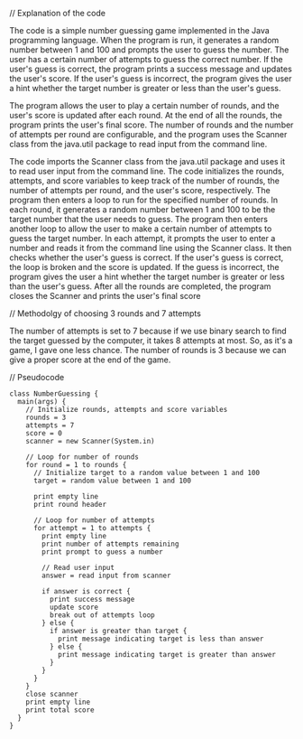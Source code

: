 // Explanation of the code

The code is a simple number guessing game implemented in the Java programming language. When the program is run, it generates a random number between 1 and 100 and prompts the user to guess the number. The user has a certain number of attempts to guess the correct number. If the user's guess is correct, the program prints a success message and updates the user's score. If the user's guess is incorrect, the program gives the user a hint whether the target number is greater or less than the user's guess.

The program allows the user to play a certain number of rounds, and the user's score is updated after each round. At the end of all the rounds, the program prints the user's final score. The number of rounds and the number of attempts per round are configurable, and the program uses the Scanner class from the java.util package to read input from the command line.

The code imports the Scanner class from the java.util package and uses it to read user input from the command line. The code initializes the rounds, attempts, and score variables to keep track of the number of rounds, the number of attempts per round, and the user's score, respectively. The program then enters a loop to run for the specified number of rounds. In each round, it generates a random number between 1 and 100 to be the target number that the user needs to guess. The program then enters another loop to allow the user to make a certain number of attempts to guess the target number. In each attempt, it prompts the user to enter a number and reads it from the command line using the Scanner class. It then checks whether the user's guess is correct. If the user's guess is correct, the loop is broken and the score is updated. If the guess is incorrect, the program gives the user a hint whether the target number is greater or less than the user's guess. After all the rounds are completed, the program closes the Scanner and prints the user's final score


// Methodolgy of choosing 3 rounds and 7 attempts

The number of attempts is set to 7 because if we use binary search to find the target guessed by the computer, it takes 8 attempts at most. So, as it's a game, I gave one less chance. The number of rounds is 3 because we can give a proper score at the end of the game.


// Pseudocode

    class NumberGuessing {
      main(args) {
        // Initialize rounds, attempts and score variables
        rounds = 3
        attempts = 7
        score = 0
        scanner = new Scanner(System.in)

        // Loop for number of rounds
        for round = 1 to rounds {
          // Initialize target to a random value between 1 and 100
          target = random value between 1 and 100

          print empty line
          print round header

          // Loop for number of attempts
          for attempt = 1 to attempts {
            print empty line
            print number of attempts remaining
            print prompt to guess a number

            // Read user input
            answer = read input from scanner

            if answer is correct {
              print success message
              update score
              break out of attempts loop
            } else {
              if answer is greater than target {
                print message indicating target is less than answer
              } else {
                print message indicating target is greater than answer
              }
            }
          }
        }
        close scanner
        print empty line
        print total score
      }
    }
